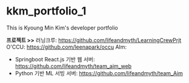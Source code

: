 # kkm_portfolio_1
This is Kyoung Min Kim's developer portfolio

**프로젝트 >>**
러닝크루: https://github.com/lifeandmyth/LearningCrewPrjt
O'CCU: https://github.com/leenapark/occu
AIm: 
- Springboot React.js 기반 웹 서버: https://github.com/lifeandmyth/team_aim_web
- Python 기반 ML 서빙 서버: https://github.com/lifeandmyth/team_Aim


  
